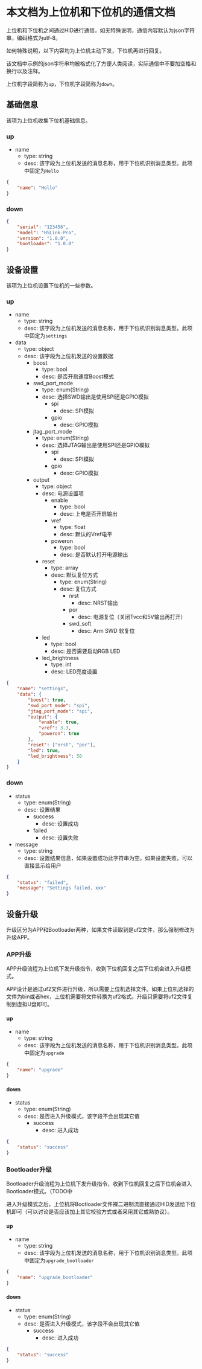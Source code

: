 # 本文档为上位机和下位机的通信文档

上位机和下位机之间通过HID进行通信，如无特殊说明，通信内容默认为json字符串，编码格式为utf-8。

如何特殊说明，以下内容均为上位机主动下发，下位机再进行回复。

该文档中示例的json字符串均被格式化了方便人类阅读，实际通信中不要加空格和换行以及注释。

上位机字段简称为`up`，下位机字段简称为`down`。

## 基础信息

该项为上位机收集下位机基础信息。

### up

- name
  - type: string
  - desc: 该字段为上位机发送的消息名称，用于下位机识别消息类型。此项中固定为`Hello`

```json
{
    "name": "Hello"
}
```

### down

```json
{
    "serial": "123456",
    "model": "HSLink-Pro", 
    "version": "1.0.0",
    "bootloader": "1.0.0" 
}
```

## 设备设置

该项为上位机设置下位机的一些参数。

### up

- name
  - type: string
  - desc: 该字段为上位机发送的消息名称，用于下位机识别消息类型。此项中固定为`settings`
- data
  - type: object
  - desc: 该字段为上位机发送的设置数据
    - boost
      - type: bool
      - desc: 是否开启速度Boost模式
    - swd_port_mode
      - type: enum(String)
      - desc: 选择SWD输出是使用SPI还是GPIO模拟
        - spi
          - desc: SPI模拟
        - gpio
          - desc: GPIO模拟
    - jtag_port_mode
      - type: enum(String)
      - desc: 选择JTAG输出是使用SPI还是GPIO模拟
        - spi
          - desc: SPI模拟
        - gpio
          - desc: GPIO模拟
    - output
      - type: object
      - desc: 电源设置项
        - enable
          - type: bool
          - desc: 上电是否开启输出
        - vref
          - type: float
          - desc: 默认的Vref电平
        - poweron
          - type: bool
          - desc: 是否默认打开电源输出
      - reset
        - type: array
        - desc: 默认复位方式
          - type: enum(String)
          - desc: 复位方式
            - nrst
              - desc: NRST输出
            - por
              - desc: 电源复位（关闭Tvcc和5V输出再打开）
            - swd_soft
              - desc: Arm SWD 软复位
      - led
        - type: bool
        - desc: 是否需要启动RGB LED
      - led_brightness
        - type: int
        - desc: LED亮度设置

```json
{
    "name": "settings",
    "data": {
        "boost": true,
        "swd_port_mode": "spi",
        "jtag_port_mode": "spi",
        "output": {
            "enable": true,
            "vref": 3.3,
            "poweron": true
        },
        "reset": ["nrst", "por"],
        "led": true,
        "led_brightness": 50 
    }
}
```

### down

- status
  - type: enum(String)
  - desc: 设置结果
    - success
      - desc: 设置成功
    - failed
      - desc: 设置失败
- message
  - type: string
  - desc: 设置结果信息，如果设置成功此字符串为空。如果设置失败，可以直接显示给用户

```json
{
    "status": "failed",
    "message": "Settings failed, xxx"
}
```

## 设备升级

升级区分为APP和Bootloader两种，如果文件读取到是uf2文件，那么强制修改为升级APP。

### APP升级

APP升级流程为上位机下发升级指令，收到下位机回复之后下位机会进入升级模式。

APP设计是通过uf2文件进行升级，所以需要上位机选择文件。如果上位机选择的文件为bin或者hex，上位机需要将文件转换为uf2格式。升级只需要将uf2文件复制到虚拟U盘即可。

#### up

- name
  - type: string
  - desc: 该字段为上位机发送的消息名称，用于下位机识别消息类型。此项中固定为`upgrade`

```json
{
    "name": "upgrade"
}
```

#### down

- status
  - type: enum(String)
  - desc: 是否进入升级模式，该字段不会出现其它值
    - success
      - desc: 进入成功

```json
{
    "status": "success"
}
```

### Bootloader升级

Bootloader升级流程为上位机下发升级指令，收到下位机回复之后下位机会进入Bootloader模式。（TODO中

进入升级模式之后，上位机将Bootloader文件裸二进制流直接通过HID发送给下位机即可（可以讨论是否应该加上其它校验方式或者采用其它成熟协议）。

#### up

- name
  - type: string
  - desc: 该字段为上位机发送的消息名称，用于下位机识别消息类型。此项中固定为`upgrade_bootloader`

```json
{
    "name": "upgrade_bootloader"
}
```

#### down

- status
  - type: enum(String)
  - desc: 是否进入升级模式，该字段不会出现其它值
    - success
      - desc: 进入成功

```json
{
    "status": "success"
}
```
